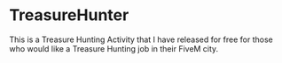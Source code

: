 # TreasureHunter
This is a Treasure Hunting Activity that I have released for free for those who would like a Treasure Hunting job in their FiveM city.
